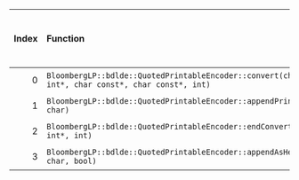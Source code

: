 |   Index | Function                                                                                                |   Difference in number of lines |   Function size difference in bytes | Disassembly                                                |   Number of lines in `assume` build |   Number of bytes in `assume` build |   Number of lines in `none` build |   Number of bytes in `none` build |
|--------:|:--------------------------------------------------------------------------------------------------------|--------------------------------:|------------------------------------:|:-----------------------------------------------------------|------------------------------------:|------------------------------------:|----------------------------------:|----------------------------------:|
|       0 | `BloombergLP::bdlde::QuotedPrintableEncoder::convert(char*, int*, int*, char const*, char const*, int)` |                              -1 |                                   0 | [Assumed](0.assume.s), [Ignored](0.none.s), [Diff](0.diff) |                                1424 |                             4321120 |                              1424 |                           4321168 |
|       1 | `BloombergLP::bdlde::QuotedPrintableEncoder::appendPrintable(char*, char)`                              |                              -2 |                                   0 | [Assumed](1.assume.s), [Ignored](1.none.s), [Diff](1.diff) |                                 112 |                             4320352 |                               112 |                           4320368 |
|       2 | `BloombergLP::bdlde::QuotedPrintableEncoder::endConvert(char*, int*, int)`                              |                              -4 |                                 -16 | [Assumed](2.assume.s), [Ignored](2.none.s), [Diff](2.diff) |                                 336 |                             4322544 |                               352 |                           4322592 |
|       3 | `BloombergLP::bdlde::QuotedPrintableEncoder::appendAsHex(char*, char, bool)`                            |                              -8 |                                 -32 | [Assumed](3.assume.s), [Ignored](3.none.s), [Diff](3.diff) |                                 128 |                             4320464 |                               160 |                           4320480 |